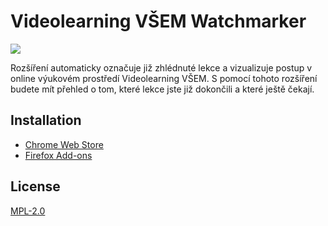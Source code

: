 # Videolearning VŠEM Watchmarker

![](https://addons.mozilla.org/user-media/previews/full/296/296342.png)

Rozšíření automaticky označuje již zhlédnuté lekce a vizualizuje postup v online výukovém prostředí Videolearning VŠEM. S pomocí tohoto rozšíření budete mít přehled o tom, které lekce jste již dokončili a které ještě čekají.

## Installation

- [Chrome Web Store](https://chromewebstore.google.com/detail/videolearning-v%C5%A1em-watchm/jkccjafmkadkabnfjepicjocjgphidbc)
- [Firefox Add-ons](https://addons.mozilla.org/en-US/firefox/addon/videolearning-v%C5%A1em-watchmarker/)

## License

[MPL-2.0](LICENSE)
